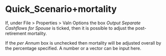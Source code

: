# Quick_Scenario+mortality

  
If, under File &gt; Properties &gt; Valn Options the box _Output Separate
Cashflows for Spouse_ is ticked, then it is possible to adjust the
post-retirement mortality.  
  
If the _per Annum_ box is unchecked then mortality will be adjusted
overall by the percentage specified. A number or a vector can be input here.
